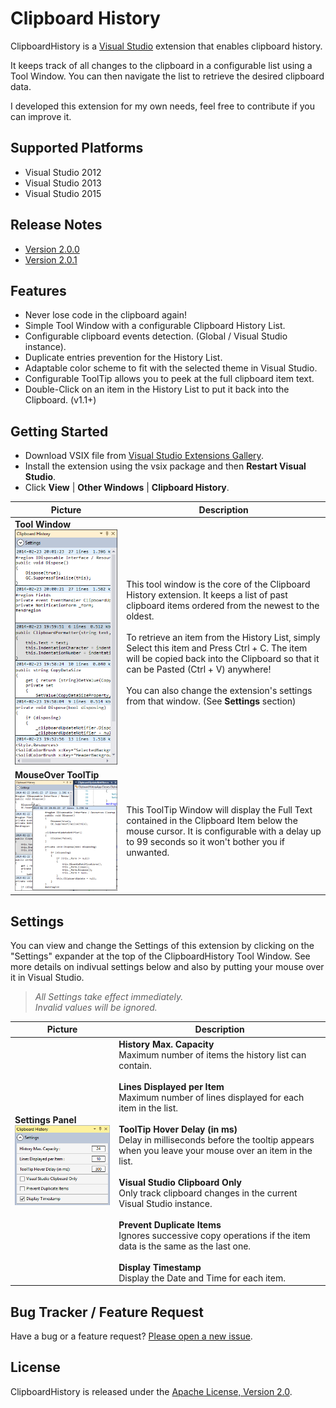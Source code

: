 # Clipboard History

ClipboardHistory is a <a href="http://www.microsoft.com/visualstudio/eng" target="_blank">Visual Studio</a>
extension that enables clipboard history.

It keeps track of all changes to the clipboard in a configurable list using a Tool Window.
You can then navigate the list to retrieve the desired clipboard data.

I developed this extension for my own needs, feel free to contribute if you can improve it.

## Supported Platforms

* Visual Studio 2012
* Visual Studio 2013
* Visual Studio 2015

## Release Notes
* [Version 2.0.0](/RELEASE-2.0.0.md)
* [Version 2.0.1](/RELEASE-2.0.1.md)

## Features

* Never lose code in the clipboard again!
* Simple Tool Window with a configurable Clipboard History List.
* Configurable clipboard events detection. (Global / Visual Studio instance).
* Duplicate entries prevention for the History List.
* Adaptable color scheme to fit with the selected theme in Visual Studio.
* Configurable ToolTip allows you to peek at the full clipboard item text.
* Double-Click on an item in the History List to put it back into the Clipboard. (v1.1+)

## Getting Started

* Download VSIX file from <a href="http://visualstudiogallery.msdn.microsoft.com/62040158-8ae2-4f87-8e09-0a3a812088ec" target="_blank">Visual Studio Extensions Gallery</a>.
* Install the extension using the vsix package and then **Restart Visual Studio**.
* Click **View** | **Other Windows** | **Clipboard History**.

| Picture | Description |
|---------|-------------|
| **Tool Window**<br>![ClipboardHistory Tool Window](/ClipboardHistory/AppResources/Images/ScreenShot_ToolWindow.png) | This tool window is the core of the Clipboard History extension. It keeps a list of past clipboard items ordered from the newest to the oldest.<br><br>To retrieve an item from the History List, simply Select this item and Press Ctrl + C. The item will be copied back into the Clipboard so that it can be Pasted (Ctrl + V) anywhere!<br><br>You can also change the extension's settings from that window. (See **Settings** section) |
| **MouseOver ToolTip**<br>![ClipboardHistory Tool Window](/ClipboardHistory/AppResources/Images/ScreenShot_ToolTip.png) | This ToolTip Window will display the Full Text contained in the Clipboard Item below the mouse cursor. It is configurable with a delay up to 99 seconds so it won't bother you if unwanted. |

## Settings

You can view and change the Settings of this extension by clicking on the "Settings" expander at the top of the ClipboardHistory Tool Window.
See more details on indivual settings below and also by putting your mouse over it in Visual Studio.
> *All Settings take effect immediately.*<br>
> *Invalid values will be ignored.*

| Picture | Description |
|---------|-------------|
| **Settings Panel**<br>![ClipboardHistory Settings Window](/ClipboardHistory/AppResources/Images/ScreenShot_Settings.png) | **History Max. Capacity**<br>Maximum number of items the history list can contain.  <br><br>**Lines Displayed per Item**<br>Maximum number of lines displayed for each item in the list.  <br><br>**ToolTip Hover Delay (in ms)**<br>Delay in milliseconds before the tooltip appears when you leave your mouse over an item in the list.  <br><br>**Visual Studio Clipboard Only**<br>Only track clipboard changes in the current Visual Studio instance.  <br><br>**Prevent Duplicate Items**<br>Ignores successive copy operations if the item data is the same as the last one.  <br><br>**Display Timestamp**<br>Display the Date and Time for each item. |

## Bug Tracker / Feature Request

Have a bug or a feature request? [Please open a new issue](https://github.com/kavengagne/ClipboardHistory/issues).

## License

ClipboardHistory is released under the [Apache License, Version 2.0](/LICENSE.txt).
